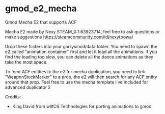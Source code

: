 # gmod_e2_mecha
Gmod Mecha E2 that supports ACF

Mecha E2 made by Nexy STEAM_0:1:63923714, feel free to ask questions or make suggestions
https://steamcommunity.com/id/nexytpowa/

Drop these folders into your garrysmod/data folder.
You need to spawn the e2 called "animation container" first and let it load all the animations.
If you find the loading too slow, you can delete all the dance animations as they take the most space.

To feed ACF entities to the e2 for mecha duplication, you need to link "WeaponStockMarker" to a prop, the e2 will then search for any ACF entity around that prop.
Feel free to use the mecha template i've included for advanced duplicator 2

Credits:
- King David from wiltOS Technologies for porting animations to gmod
